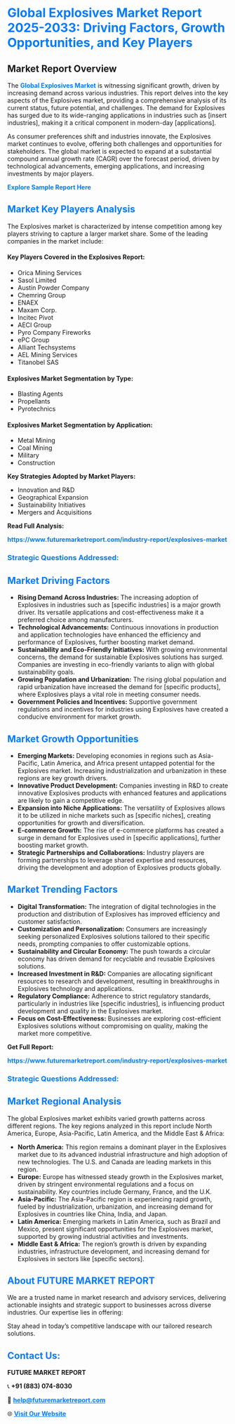 <h1 style="color: #007BFF;">Global Explosives Market Report 2025-2033: Driving Factors, Growth Opportunities, and Key Players</h1>

<section id="overview">
<h2>Market Report Overview</h2>
<p>The <a href="https://www.futuremarketreport.com/industry-report/explosives-market" style="color: #007BFF; text-decoration: none;"><strong>Global Explosives Market</strong></a> is witnessing significant growth, driven by increasing demand across various industries. This report delves into the key aspects of the Explosives market, providing a comprehensive analysis of its current status, future potential, and challenges. The demand for Explosives has surged due to its wide-ranging applications in industries such as [insert industries], making it a critical component in modern-day [applications].</p>
<p>As consumer preferences shift and industries innovate, the Explosives market continues to evolve, offering both challenges and opportunities for stakeholders. The global market is expected to expand at a substantial compound annual growth rate (CAGR) over the forecast period, driven by technological advancements, emerging applications, and increasing investments by major players.</p>
</section>

<section id="overview">
<p><a href="https://www.futuremarketreport.com/request-sample/reportId=62921" style="color: #007BFF; text-decoration: none;"><strong>Explore Sample Report Here</strong></a></p>
</section>

<section id="key-players">
<h2 style="color: #007BFF;">Market Key Players Analysis</h2>
<p>The Explosives market is characterized by intense competition among key players striving to capture a larger market share. Some of the leading companies in the market include:</p>
<h4>Key Players Covered in the Explosives Report:</h4>
<ul><li>Orica Mining Services</li><li>Sasol Limited</li><li>Austin Powder Company</li><li>Chemring Group</li><li>ENAEX</li><li>Maxam Corp.</li><li>Incitec Pivot</li><li>AECI Group</li><li>Pyro Company Fireworks</li><li>ePC Group</li><li>Alliant Techsystems</li><li>AEL Mining Services</li><li>Titanobel SAS</li></ul>
<h4>Explosives Market Segmentation by Type:</h4>
<ul><li>Blasting Agents</li><li>Propellants</li><li>Pyrotechnics</li></ul>

<h4>Explosives Market Segmentation by Application:</h4>
<ul><li>Metal Mining</li><li>Coal Mining</li><li>Military</li><li>Construction</li></ul>
<p><strong>Key Strategies Adopted by Market Players:</strong></p>
<ul>
<li>Innovation and R&D</li>
<li>Geographical Expansion</li>
<li>Sustainability Initiatives</li>
<li>Mergers and Acquisitions</li>
</ul>
</section>

<section>
<p><strong>Read Full Analysis: </strong></p><a href="https://www.futuremarketreport.com/industry-report/explosives-market" style="color: #007BFF; text-decoration: none;"><strong>https://www.futuremarketreport.com/industry-report/explosives-market</strong></a>
<h3 style="color: #007BFF;">Strategic Questions Addressed:</h3>
</section>

<section id="driving-factors">
<h2 style="color: #007BFF;">Market Driving Factors</h2>
<ul>
<li><strong>Rising Demand Across Industries:</strong> The increasing adoption of Explosives in industries such as [specific industries] is a major growth driver. Its versatile applications and cost-effectiveness make it a preferred choice among manufacturers.</li>
<li><strong>Technological Advancements:</strong> Continuous innovations in production and application technologies have enhanced the efficiency and performance of Explosives, further boosting market demand.</li>
<li><strong>Sustainability and Eco-Friendly Initiatives:</strong> With growing environmental concerns, the demand for sustainable Explosives solutions has surged. Companies are investing in eco-friendly variants to align with global sustainability goals.</li>
<li><strong>Growing Population and Urbanization:</strong> The rising global population and rapid urbanization have increased the demand for [specific products], where Explosives plays a vital role in meeting consumer needs.</li>
<li><strong>Government Policies and Incentives:</strong> Supportive government regulations and incentives for industries using Explosives have created a conducive environment for market growth.</li>
</ul>
</section>

<section id="growth-opportunities">
<h2 style="color: #007BFF;">Market Growth Opportunities</h2>
<ul>
<li><strong>Emerging Markets:</strong> Developing economies in regions such as Asia-Pacific, Latin America, and Africa present untapped potential for the Explosives market. Increasing industrialization and urbanization in these regions are key growth drivers.</li>
<li><strong>Innovative Product Development:</strong> Companies investing in R&D to create innovative Explosives products with enhanced features and applications are likely to gain a competitive edge.</li>
<li><strong>Expansion into Niche Applications:</strong> The versatility of Explosives allows it to be utilized in niche markets such as [specific niches], creating opportunities for growth and diversification.</li>
<li><strong>E-commerce Growth:</strong> The rise of e-commerce platforms has created a surge in demand for Explosives used in [specific applications], further boosting market growth.</li>
<li><strong>Strategic Partnerships and Collaborations:</strong> Industry players are forming partnerships to leverage shared expertise and resources, driving the development and adoption of Explosives products globally.</li>
</ul>
</section>

<section id="trending-factors">
<h2 style="color: #007BFF;">Market Trending Factors</h2>
<ul>
<li><strong>Digital Transformation:</strong> The integration of digital technologies in the production and distribution of Explosives has improved efficiency and customer satisfaction.</li>
<li><strong>Customization and Personalization:</strong> Consumers are increasingly seeking personalized Explosives solutions tailored to their specific needs, prompting companies to offer customizable options.</li>
<li><strong>Sustainability and Circular Economy:</strong> The push towards a circular economy has driven demand for recyclable and reusable Explosives solutions.</li>
<li><strong>Increased Investment in R&D:</strong> Companies are allocating significant resources to research and development, resulting in breakthroughs in Explosives technology and applications.</li>
<li><strong>Regulatory Compliance:</strong> Adherence to strict regulatory standards, particularly in industries like [specific industries], is influencing product development and quality in the Explosives market.</li>
<li><strong>Focus on Cost-Effectiveness:</strong> Businesses are exploring cost-efficient Explosives solutions without compromising on quality, making the market more competitive.</li>
</ul>
</section>

<section>
<p><strong>Get Full Report: </strong></p><a href="https://www.futuremarketreport.com/industry-report/explosives-market" style="color: #007BFF; text-decoration: none;"><strong>https://www.futuremarketreport.com/industry-report/explosives-market</strong></a>
<h3 style="color: #007BFF;">Strategic Questions Addressed:</h3>
</section>


<section id="regional-analysis">
<h2 style="color: #007BFF;">Market Regional Analysis</h2>
<p>The global Explosives market exhibits varied growth patterns across different regions. The key regions analyzed in this report include North America, Europe, Asia-Pacific, Latin America, and the Middle East & Africa:</p>
<ul>
<li><strong>North America:</strong> This region remains a dominant player in the Explosives market due to its advanced industrial infrastructure and high adoption of new technologies. The U.S. and Canada are leading markets in this region.</li>
<li><strong>Europe:</strong> Europe has witnessed steady growth in the Explosives market, driven by stringent environmental regulations and a focus on sustainability. Key countries include Germany, France, and the U.K.</li>
<li><strong>Asia-Pacific:</strong> The Asia-Pacific region is experiencing rapid growth, fueled by industrialization, urbanization, and increasing demand for Explosives in countries like China, India, and Japan.</li>
<li><strong>Latin America:</strong> Emerging markets in Latin America, such as Brazil and Mexico, present significant opportunities for the Explosives market, supported by growing industrial activities and investments.</li>
<li><strong>Middle East & Africa:</strong> The region’s growth is driven by expanding industries, infrastructure development, and increasing demand for Explosives in sectors like [specific sectors].</li>
</ul>
</section>

<footer>
<h2 style="color: #007BFF;">About FUTURE MARKET REPORT</h2>
<p>We are a trusted name in market research and advisory services, delivering actionable insights and strategic support to businesses across diverse industries. Our expertise lies in offering:</p>

<p>Stay ahead in today’s competitive landscape with our tailored research solutions.</p>

<h2 style="color: #007BFF;">Contact Us:</h2>
<p><strong>FUTURE MARKET REPORT</strong></p>
<p>📞 <strong>+91 (883) 074-8030</strong></p>
<p>📧 <strong><a href="mailto:help@futuremarketreport.com" style="color: #007BFF;">help@futuremarketreport.com</a></strong></p>
<p>🌐 <strong><a href="https://www.futuremarketreport.com/" style="color: #007BFF;">Visit Our Website</a></strong></p>
</footer>